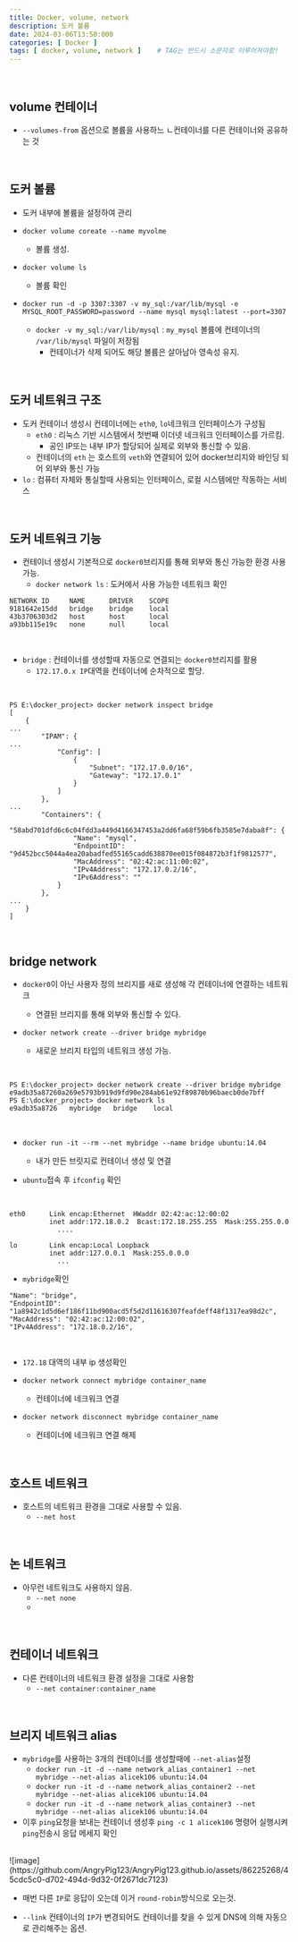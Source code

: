 ```yaml
---
title: Docker, volume, network
description: 도커 볼륨
date: 2024-03-06T13:50:000
categories: [ Docker ]
tags: [ docker, volume, network ]    # TAG는 반드시 소문자로 이루어져야함!
---
```


<br>

<h2>volume 컨테이너</h2>

- ```--volumes-from```  옵션으로 볼륨을 사용하느 ㄴ컨테이너를 다른 컨테이너와 공유하는 것

<br>

<h2>도커 볼륨</h2>

- 도커 내부에 볼륨을 설정하여 관리

- ```docker volume coreate --name myvolme```
  - 볼륨 생성.

- ```docker volume ls```
  - 볼륨 확인

- ```docker run -d -p 3307:3307 -v my_sql:/var/lib/mysql -e MYSQL_ROOT_PASSWORD=password --name mysql mysql:latest --port=3307 ```
  - ```docker -v my_sql:/var/lib/mysql``` : ```my_mysql``` 볼륨에 컨테이너의 ```/var/lib/mysql``` 파일이 저장됨
    - 컨테이너가 삭제 되어도 해당 볼륨은 살아남아 영속성 유지.

<br>

<h2> 도커 네트워크 구조 </h2>

- 도커 컨테이너 생성시 컨테이너에는 ```eth0```, ```lo```네크워크 인터페이스가 구성됨
  - ```eth0``` : 리눅스 기반 시스템에서 첫번째 이더넷 네크워크 인터페이스를 가르킴.
    - 공인 IP또는 내부 IP가 할당되어 실제로 외부와 통신할 수 있음.
  - 컨테이너의 ```eth``` 는 호스트의 ```veth```와 연결되어 있어 docker브리지와 바인딩 되어 외부와 통신 가능
- ```lo``` : 컴퓨터 자체와 통실할때 사용되는 인터페이스, 로컬 시스템에만 작동하는 서비스

<br>

<h2> 도커 네트워크 기능 </h2>

- 컨테이너 생성시 기본적으로 ```docker0```브리지를 통해 외부와 통신 가능한 환경 사용 가능.
  - ```docker network ls``` : 도커에서 사용 가능한 네트워크 확인

```text
NETWORK ID     NAME      DRIVER    SCOPE
9181642e15dd   bridge    bridge    local
43b3706303d2   host      host      local
a93bb115e19c   none      null      local
```

<br>

- ```bridge``` : 컨테이너를 생성할때 자동으로 연결되는 ```docker0```브리지를 활용
  - ```172.17.0.x IP```대역을 컨테이너에 순차적으로 할당.

<br>

```text
PS E:\docker_project> docker network inspect bridge
[
    {
...
        "IPAM": {
...
            "Config": [
                {
                    "Subnet": "172.17.0.0/16",
                    "Gateway": "172.17.0.1"
                }
            ]
        },
...
        "Containers": {
            "58abd701dfd6c6c04fdd3a449d4166347453a2dd6fa68f59b6fb3585e7daba8f": {
                "Name": "mysql",
                "EndpointID": "9d452bcc5044a4ea20abadfed55165cadd638870ee015f084872b3f1f9812577",
                "MacAddress": "02:42:ac:11:00:02",
                "IPv4Address": "172.17.0.2/16",
                "IPv6Address": ""
            }
        },
...
    }
]

```

<br>

<h2> bridge network </h2>

- ```docker0```이 아닌 사용자 정의 브리지를 새로 생성해 각 컨테이너에 연결하는 네트워크
  - 연결된 브리지를 통해 외부와 통신할 수 있다.

- ```docker network create --driver bridge mybridge```
  - 새로운 브리지 타입의 네트워크 생성 가능.

<br>

```text
PS E:\docker_project> docker network create --driver bridge mybridge
e9adb35a87260a269e5793b919d9fd90e284ab61e92f89870b96baecb0de7bff
PS E:\docker_project> docker network ls
e9adb35a8726   mybridge   bridge    local
```

<br>

- ```docker run -it --rm --net mybridge --name bridge ubuntu:14.04```
  - 내가 만든 브릿지로 컨테이너 생성 및 연결

- ```ubuntu```접속 후 ```ifconfig``` 확인

<br>

```text
eth0      Link encap:Ethernet  HWaddr 02:42:ac:12:00:02
          inet addr:172.18.0.2  Bcast:172.18.255.255  Mask:255.255.0.0
            ....

lo        Link encap:Local Loopback
          inet addr:127.0.0.1  Mask:255.0.0.0
            ...
```

- ```mybridge```확인

```text
"Name": "bridge",
"EndpointID": "1a8942c1d5d6ef186f11bd900acd5f5d2d11616307feafdeff48f1317ea98d2c",
"MacAddress": "02:42:ac:12:00:02",
"IPv4Address": "172.18.0.2/16",
```

<br>

- ```172.18``` 대역의 내부 ip 생성확인

- ```docker network connect mybridge container_name```
  - 컨테이너에 네크워크 연결

- ```docker network disconnect mybridge container_name```
  - 컨테이너에 네크워크 연결 해제

<br>

<h2>호스트 네트워크</h2>

- 호스트의 네트워크 환경을 그대로 사용할 수 있음.
  - ```--net host```

<br>

<h2>논 네트워크</h2>

- 아무런 네트워크도 사용하지 않음.
  - ```--net none```
  -

<br>

<h2>컨테이너 네트워크</h2>

- 다른 컨테이너의 네트워크 환경 설정을 그대로 사용함
  - ```--net container:container_name```

<br>

<h2> 브리지 네트워크 alias </h2>

- ```mybridge```를 사용하는 3개의 컨테이너를 생성할때에 ```--net-alias```설정
  - ```docker run -it -d --name network_alias_container1 --net mybridge --net-alias alicek106 ubuntu:14.04```
  - ```docker run -it -d --name network_alias_container2 --net mybridge --net-alias alicek106 ubuntu:14.04```
  - ```docker run -it -d --name network_alias_container3 --net mybridge --net-alias alicek106 ubuntu:14.04```
- 이후 ```ping```요청을 보내는 컨테이너 생성후 ```ping -c 1 alicek106``` 명령어 실행시켜  ```ping```전송시 응답 메세지 확인

<br>
![image](https://github.com/AngryPig123/AngryPig123.github.io/assets/86225268/45cdc5c0-d702-494d-9d32-0f2671dc7123)

<br>

- 매번 다른 ```IP```로 응답이 오는데 이거 ```round-robin```방식으로 오는것.

- ```--link``` 컨테이너의 ```IP```가 변경되어도 컨테이너를 찾을 수 있게 DNS에 의해 자동으로 관리해주는 옵션.

